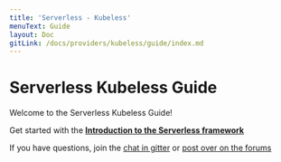 ```yaml
---
title: 'Serverless - Kubeless'
menuText: Guide
layout: Doc
gitLink: /docs/providers/kubeless/guide/index.md
---
```


# Serverless Kubeless Guide

Welcome to the Serverless Kubeless Guide!

Get started with the **[Introduction to the Serverless framework](./intro)**

If you have questions, join the [chat in gitter](https://gitter.im/serverless/serverless) or [post over on the forums](http://forum.serverless.com/)
